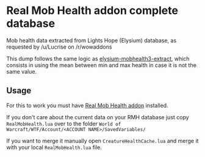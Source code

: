 # Real Mob Health addon complete database
Mob health data extracted from Lights Hope (Elysium) database, as requested by /u/Lucrise on /r/wowaddons 

This dump follows the same logic as [elysium-mobhealth3-extract](https://github.com/Jakobud/lights-hope-mobhealth3-extract), which consists in using the mean between min and max health in case it is not the same value.

## Usage

For this to work you must have [Real Mob Health addon](https://www.curseforge.com/wow/addons/real-mob-health) installed.

If you don't care about the current data on your RMH database just copy `RealMobHealth.lua` over to the folder `World of Warcraft/WTF/Account/<ACCOUNT NAME>/SavedVariables/`

If you want to merge it manually open `CreatureHealthCache.lua` and merge it with your local `RealMobHealth.lua` file.
